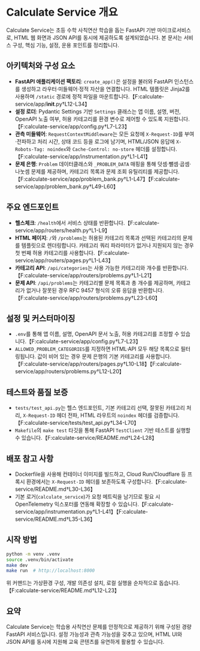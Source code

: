 # Calculate Service 개요

Calculate Service는 초등 수학 사칙연산 학습을 돕는 FastAPI 기반 마이크로서비스로, HTML 웹 화면과 JSON API를 동시에 제공하도록 설계되었습니다. 본 문서는 서비스 구성, 핵심 기능, 설정, 운용 포인트를 정리합니다.

## 아키텍처와 구성 요소
- **FastAPI 애플리케이션 팩토리**: `create_app()`은 설정을 불러와 FastAPI 인스턴스를 생성하고 라우터·미들웨어·정적 자산을 연결합니다. HTML 템플릿은 Jinja2를 사용하며 `/static` 경로에 정적 파일을 마운트합니다.【F:calculate-service/app/__init__.py†L12-L34】
- **설정 로더**: Pydantic Settings 기반 `Settings` 클래스는 앱 이름, 설명, 버전, OpenAPI 노출 여부, 허용 카테고리를 환경 변수로 제어할 수 있도록 지원합니다.【F:calculate-service/app/config.py†L7-L23】
- **관측 미들웨어**: `RequestContextMiddleware`는 모든 요청에 `X-Request-ID`를 부여·전파하고 처리 시간, 상태 코드 등을 로그에 남기며, HTML/JSON 응답에 `X-Robots-Tag: noindex`와 `Cache-Control: no-store` 헤더를 설정합니다.【F:calculate-service/app/instrumentation.py†L1-L41】
- **문제 은행**: `Problem` 데이터클래스와 `_PROBLEM_DATA` 매핑을 통해 덧셈·뺄셈·곱셈·나눗셈 문제를 제공하며, 카테고리 목록과 문제 조회 유틸리티를 제공합니다.【F:calculate-service/app/problem_bank.py†L1-L47】【F:calculate-service/app/problem_bank.py†L49-L60】

## 주요 엔드포인트
- **헬스체크**: `/health`에서 서비스 상태를 반환합니다.【F:calculate-service/app/routers/health.py†L1-L9】
- **HTML 페이지**: `/`와 `/problems`는 허용된 카테고리 목록과 선택된 카테고리의 문제를 템플릿으로 렌더링합니다. 카테고리 쿼리 파라미터가 없거나 지원되지 않는 경우 첫 번째 허용 카테고리를 사용합니다.【F:calculate-service/app/routers/pages.py†L1-L43】
- **카테고리 API**: `/api/categories`는 사용 가능한 카테고리와 개수를 반환합니다.【F:calculate-service/app/routers/problems.py†L1-L21】
- **문제 API**: `/api/problems`는 카테고리별 문제 목록과 총 개수를 제공하며, 카테고리가 없거나 잘못된 경우 RFC 9457 형식의 오류 응답을 반환합니다.【F:calculate-service/app/routers/problems.py†L23-L60】

## 설정 및 커스터마이징
- `.env`를 통해 앱 이름, 설명, OpenAPI 문서 노출, 허용 카테고리를 조정할 수 있습니다.【F:calculate-service/app/config.py†L7-L23】
- `ALLOWED_PROBLEM_CATEGORIES`를 지정하면 HTML·API 모두 해당 목록으로 필터링됩니다. 값이 비어 있는 경우 문제 은행의 기본 카테고리를 사용합니다.【F:calculate-service/app/routers/pages.py†L10-L18】【F:calculate-service/app/routers/problems.py†L12-L20】

## 테스트와 품질 보증
- `tests/test_api.py`는 헬스 엔드포인트, 기본 카테고리 선택, 잘못된 카테고리 처리, `X-Request-ID` 헤더 전파, HTML 라우트의 `noindex` 헤더를 검증합니다.【F:calculate-service/tests/test_api.py†L34-L70】
- `Makefile`의 `make test` 타깃을 통해 FastAPI `TestClient` 기반 테스트를 실행할 수 있습니다.【F:calculate-service/README.md†L24-L28】

## 배포 참고 사항
- Dockerfile을 사용해 컨테이너 이미지를 빌드하고, Cloud Run/Cloudflare 등 프록시 환경에서는 `X-Request-ID` 헤더를 보존하도록 구성합니다.【F:calculate-service/README.md†L30-L36】
- 기본 로거(`calculate_service`)가 요청 메트릭을 남기므로 필요 시 OpenTelemetry 익스포터를 연동해 확장할 수 있습니다.【F:calculate-service/app/instrumentation.py†L1-L41】【F:calculate-service/README.md†L35-L36】

## 시작 방법
```bash
python -m venv .venv
source .venv/bin/activate
make dev
make run  # http://localhost:8000
```
위 커맨드는 가상환경 구성, 개발 의존성 설치, 로컬 실행을 순차적으로 돕습니다.【F:calculate-service/README.md†L12-L23】

## 요약
Calculate Service는 학습용 사칙연산 문제를 안정적으로 제공하기 위해 구성된 경량 FastAPI 서비스입니다. 설정 가능성과 관측 가능성을 갖추고 있으며, HTML UI와 JSON API를 동시에 지원해 교육 콘텐츠를 유연하게 활용할 수 있습니다.
